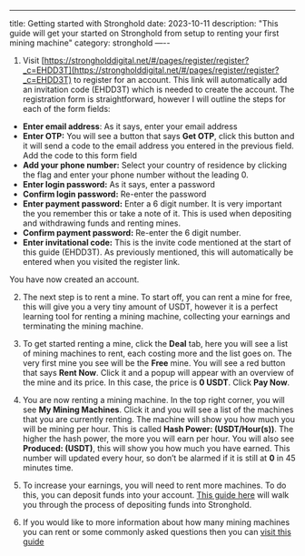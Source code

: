 ---
title: Getting started with Stronghold
date: 2023-10-11
description: "This guide will get your started on Stronghold from setup to renting your first mining machine"
category: stronghold
—--

1. Visit [https://strongholddigital.net/#/pages/register/register?_c=EHDD3T](https://strongholddigital.net/#/pages/register/register?_c=EHDD3T) to register for an account. This link will automatically add an invitation code (EHDD3T) which is needed to create the account. The registration form is straightforward, however I will outline the steps for each of the form fields:
- **Enter email address**: As it says, enter your email address
- **Enter OTP:** You will see a button that says **Get OTP**, click this button and it will send a code to the email address you entered in the previous field. Add the code to this form field
- **Add your phone number:** Select your country of residence by clicking the flag and enter your phone number without the leading 0.
- **Enter login password:** As it says, enter a password
- **Confirm login password:** Re-enter the password
- **Enter payment password:** Enter a 6 digit number. It is very important the you remember this or take a note of it. This is used when depositing and withdrawing funds and renting mines.
- **Confirm payment password:** Re-enter the 6 digit number.
- **Enter invitational code:** This is the invite code mentioned at the start of this guide (EHDD3T). As previously mentioned, this will automatically be entered when you visited the register link.

You have now created an account.

2. The next step is to rent a mine. To start off, you can rent a mine for free, this will give you a very tiny amount of USDT, however it is a perfect learning tool for renting a mining machine, collecting your earnings and terminating the mining machine.

3. To get started renting a mine, click the **Deal** tab, here you will see a list of mining machines to rent, each costing more and the list goes on. The very first mine you see will be the **Free** mine. You will see a red button that says **Rent Now**. Click it and a popup will appear with an overview of the mine and its price. In this case, the price is **0 USDT**. Click **Pay Now**.

4. You are now renting a mining machine. In the top right corner, you will see **My Mining Machines**. Click it and you will see a list of the machines that you are currently renting.
The machine will show you how much you will be mining per hour. This is called **Hash Power: (USDT/Hour(s))**. The higher the hash power, the more you will earn per hour. You will also see **Produced: (USDT)**, this will show you how much you have earned. This number will updated every hour, so don’t be alarmed if it is still at **0** in 45 minutes time.

5. To increase your earnings, you will need to rent more machines. To do this, you can deposit funds into your account. [This guide here](/posts/deposit-into-stronghold-digital/) will walk you through the process of depositing funds into Stronghold.

6. If you would like to more information about how many mining machines you can rent or some commonly asked questions then you can [visit this guide](/posts/stronghold-explained/)
